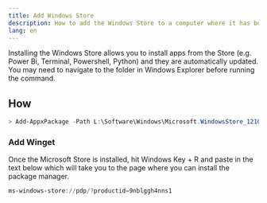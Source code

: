```yaml
---
title: Add Windows Store
description: How to add the Windows Store to a computer where it has been removed
lang: en
---
```


Installing the Windows Store allows you to install apps from the Store (e.g. Power Bi, Terminal, Powershell, Python) and they are automatically updated.
You may need to navigate to the folder in Windows Explorer before running the command.

## How

```powershell
> Add-AppxPackage -Path L:\Software\Windows\Microsoft.WindowsStore_12107.1001.15.0_neutral___8wekyb3d8bbwe.AppxBundle
```

### Add Winget

Once the Microsoft Store is installed, hit Windows Key + R and paste in the text below which will take you to the page where you can install the package manager.

```powershell
ms-windows-store://pdp/?productid=9nblggh4nns1
```

